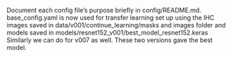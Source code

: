 Document each config file’s purpose briefly in config/README.md.
base_config.yaml is now used for transfer learning set up using the IHC images saved in data/v001/continue_learning/masks and images folder and models saved in models/resnet152_v001/best_model_resnet152.keras
Similarly we can do for v007 as well. 
These two versions gave the best model. 
